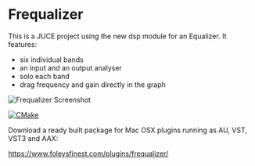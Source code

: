 # Frequalizer

This is a JUCE project using the new dsp module for an Equalizer.
It features:

- six individual bands
- an input and an output analyser
- solo each band
- drag frequency and gain directly in the graph

![Frequalizer Screenshot](https://raw.githubusercontent.com/ffAudio/Frequalizer/master/Resources/Screenshot.png)

[![CMake](https://github.com/ffAudio/Frequalizer/actions/workflows/workflow.yml/badge.svg)](https://github.com/ffAudio/Frequalizer/actions/workflows/workflow.yml)

Download a ready built package for Mac OSX plugins running as AU, VST, VST3 and AAX:

https://www.foleysfinest.com/plugins/frequalizer/
